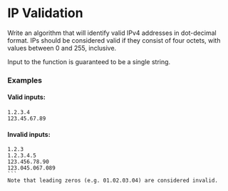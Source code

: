 # IP Validation
Write an algorithm that will identify valid IPv4 addresses in dot-decimal format. IPs should be considered valid if they consist of four octets, with values between 0 and 255, inclusive.
  
Input to the function is guaranteed to be a single string.  

### Examples
#### Valid inputs:
```
1.2.3.4
123.45.67.89
```
#### Invalid inputs:
````
1.2.3
1.2.3.4.5
123.456.78.90
123.045.067.089
```
Note that leading zeros (e.g. 01.02.03.04) are considered invalid.
